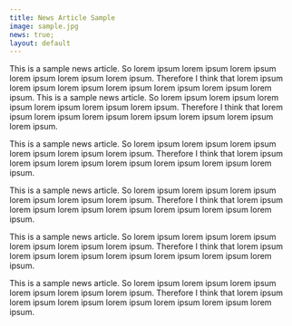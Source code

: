 ```yaml
---
title: News Article Sample
image: sample.jpg
news: true;
layout: default
---
```


This is a sample news article. So lorem ipsum lorem ipsum lorem ipsum lorem ipsum lorem ipsum lorem ipsum.
Therefore I think that lorem ipsum lorem ipsum lorem ipsum lorem ipsum lorem ipsum lorem ipsum lorem ipsum.
This is a sample news article. So lorem ipsum lorem ipsum lorem ipsum lorem ipsum lorem ipsum lorem ipsum.
Therefore I think that lorem ipsum lorem ipsum lorem ipsum lorem ipsum lorem ipsum lorem ipsum lorem ipsum.

This is a sample news article. So lorem ipsum lorem ipsum lorem ipsum lorem ipsum lorem ipsum lorem ipsum.
Therefore I think that lorem ipsum lorem ipsum lorem ipsum lorem ipsum lorem ipsum lorem ipsum lorem ipsum.

This is a sample news article. So lorem ipsum lorem ipsum lorem ipsum lorem ipsum lorem ipsum lorem ipsum.
Therefore I think that lorem ipsum lorem ipsum lorem ipsum lorem ipsum lorem ipsum lorem ipsum lorem ipsum.

This is a sample news article. So lorem ipsum lorem ipsum lorem ipsum lorem ipsum lorem ipsum lorem ipsum.
Therefore I think that lorem ipsum lorem ipsum lorem ipsum lorem ipsum lorem ipsum lorem ipsum lorem ipsum.

This is a sample news article. So lorem ipsum lorem ipsum lorem ipsum lorem ipsum lorem ipsum lorem ipsum.
Therefore I think that lorem ipsum lorem ipsum lorem ipsum lorem ipsum lorem ipsum lorem ipsum lorem ipsum.

